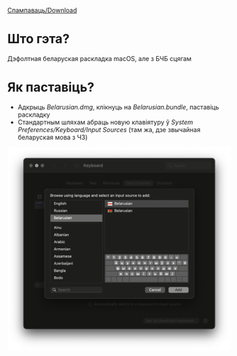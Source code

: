 [Спампаваць/Download](https://github.com/auseika/macos-by-keyboard/raw/main/Belarusian.dmg)

# Што гэта?
Дэфолтная беларуская раскладка macOS, але з БЧБ сцягам

# Як паставіць?
- Адкрыць *Belarusian.dmg*, клікнуць на *Belarusian.bundle*, паставіць раскладку
- Стандартным шляхам абраць новую клавіятуру ў *System Preferences/Keyboard/Input Sources* (там жа, дзе звычайная беларуская мова з ЧЗ)

![Instructions](https://github.com/auseika/macos-by-keyboard/blob/main/src/Screen%20Shot%202020-12-21%20at%2016.40.53.png)
